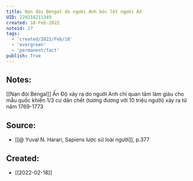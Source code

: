 ```yaml
---
title: Nạn đói Bengal do người Anh bóc lột người Ấn
UID: 220218211349
created: 18-Feb-2022
noteid: 27
tags:
  - 'created/2022/Feb/18'
  - 'evergreen'
  - 'permanent/fact'
publish: True
---
```

## Notes:
[[Nạn đói Bengal]] Ấn Độ xảy ra do người Anh chỉ quan tâm làm giàu cho mẫu quốc khiến 1/3 cư dân chết (tương đương với 10 triệu người) xảy ra từ năm 1769-1773

## Source:
- [[@ Yuval N. Harari, Sapiens lược sử loài người]], p.377


## Created:
- [[2022-02-18]]
